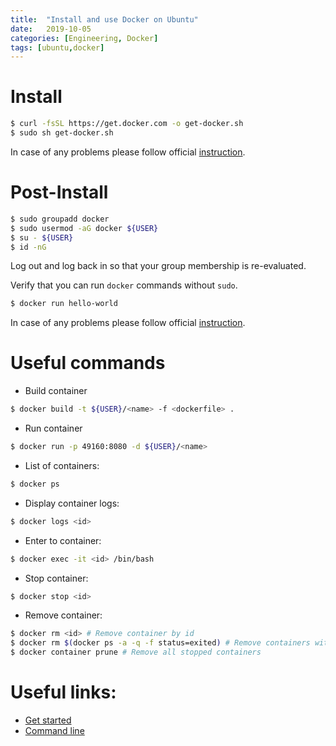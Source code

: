 ```yaml
---
title:  "Install and use Docker on Ubuntu"
date:   2019-10-05
categories: [Engineering, Docker]
tags: [ubuntu,docker]
---
```


# Install

~~~ bash
$ curl -fsSL https://get.docker.com -o get-docker.sh
$ sudo sh get-docker.sh
~~~

In case of any problems please follow official [instruction](https://docs.docker.com/install/linux/docker-ce/ubuntu).

# Post-Install

~~~ bash
$ sudo groupadd docker
$ sudo usermod -aG docker ${USER}
$ su - ${USER}
$ id -nG
~~~
Log out and log back in so that your group membership is re-evaluated.

Verify that you can run `docker` commands without `sudo`.
~~~ bash
$ docker run hello-world
~~~

In case of any problems please follow official [instruction](https://docs.docker.com/install/linux/linux-postinstall).

# Useful commands
* Build container
~~~ bash
$ docker build -t ${USER}/<name> -f <dockerfile> .
~~~
* Run container
~~~ bash
$ docker run -p 49160:8080 -d ${USER}/<name>
~~~
* List of containers:
~~~ bash
$ docker ps
~~~
* Display container logs:
~~~ bash
$ docker logs <id>
~~~
* Enter to container:
~~~ bash
$ docker exec -it <id> /bin/bash
~~~
* Stop container:
~~~ bash
$ docker stop <id>
~~~
* Remove container:
~~~ bash
$ docker rm <id> # Remove container by id
$ docker rm $(docker ps -a -q -f status=exited) # Remove containers with certain status
$ docker container prune # Remove all stopped containers
~~~



# Useful links:
* [Get started](https://docs.docker.com/get-started/)
* [Command line](https://docs.docker.com//engine/reference/commandline/docker)

